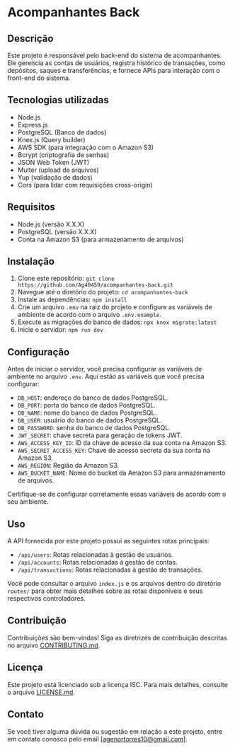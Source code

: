 # Acompanhantes Back

## Descrição

Este projeto é responsável pelo back-end do sistema de acompanhantes. Ele gerencia as contas de usuários, registra histórico de transações, como depósitos, saques e transferências, e fornece APIs para interação com o front-end do sistema.

## Tecnologias utilizadas

- Node.js
- Express.js
- PostgreSQL (Banco de dados)
- Knex.js (Query builder)
- AWS SDK (para integração com o Amazon S3)
- Bcrypt (criptografia de senhas)
- JSON Web Token (JWT)
- Multer (upload de arquivos)
- Yup (validação de dados)
- Cors (para lidar com requisições cross-origin)

## Requisitos

- Node.js (versão X.X.X)
- PostgreSQL (versão X.X.X)
- Conta na Amazon S3 (para armazenamento de arquivos)

## Instalação

1. Clone este repositório: `git clone https://github.com/Ag40459/acompanhantes-back.git`
2. Navegue até o diretório do projeto: `cd acompanhantes-back`
3. Instale as dependências: `npm install`
4. Crie um arquivo `.env` na raiz do projeto e configure as variáveis de ambiente de acordo com o arquivo `.env.example`.
5. Execute as migrações do banco de dados: `npx knex migrate:latest`
6. Inicie o servidor: `npm run dev`

## Configuração

Antes de iniciar o servidor, você precisa configurar as variáveis de ambiente no arquivo `.env`. Aqui estão as variáveis que você precisa configurar:

- `DB_HOST`: endereço do banco de dados PostgreSQL.
- `DB_PORT`: porta do banco de dados PostgreSQL.
- `DB_NAME`: nome do banco de dados PostgreSQL.
- `DB_USER`: usuário do banco de dados PostgreSQL.
- `DB_PASSWORD`: senha do banco de dados PostgreSQL.
- `JWT_SECRET`: chave secreta para geração de tokens JWT.
- `AWS_ACCESS_KEY_ID`: ID da chave de acesso da sua conta na Amazon S3.
- `AWS_SECRET_ACCESS_KEY`: Chave de acesso secreta da sua conta na Amazon S3.
- `AWS_REGION`: Região da Amazon S3.
- `AWS_BUCKET_NAME`: Nome do bucket da Amazon S3 para armazenamento de arquivos.

Certifique-se de configurar corretamente essas variáveis de acordo com o seu ambiente.

## Uso

A API fornecida por este projeto possui as seguintes rotas principais:

- `/api/users`: Rotas relacionadas à gestão de usuários.
- `/api/accounts`: Rotas relacionadas à gestão de contas.
- `/api/transactions`: Rotas relacionadas à gestão de transações.

Você pode consultar o arquivo `index.js` e os arquivos dentro do diretório `routes/` para obter mais detalhes sobre as rotas disponíveis e seus respectivos controladores.

## Contribuição

Contribuições são bem-vindas! Siga as diretrizes de contribuição descritas no arquivo [CONTRIBUTING.md](CONTRIBUTING.md).

## Licença

Este projeto está licenciado sob a licença ISC. Para mais detalhes, consulte o arquivo [LICENSE.md](LICENSE.md).

## Contato

Se você tiver alguma dúvida ou sugestão em relação a este projeto, entre em contato conosco pelo email [agenortorres10@gmail.com].
